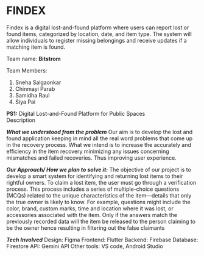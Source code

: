 # FINDEX
Findex is a digital lost-and-found platform where users can report lost or found items, categorized by location, date, and item type. The system will allow individuals to register missing belongings and receive updates if a matching item is found.

Team name: **Bitstrom**

Team Members: 
1. Sneha Salgaonkar
2. Chinmayi Parab
3. Samidha Raul
4. Siya Pai

**PS1:** Digital Lost-and-Found Platform for Public Spaces  
Description 

***What we understood from the problem***
Our aim is to develop the lost and found application keeping in mind all the real word problems that come up in the recovery process.
What we intend is to increase the accurately and efficiency in the item recovery minimizing any issues concerning mismatches and failed recoveries. Thus improving user experience.

***Our Approuch/ How we plan to solve it:***
The objective of our project is to develop a smart system for identifying and returning lost items to their rightful owners.
To claim a lost item, the user must go through a verification process. This process includes a series of multiple-choice questions (MCQs) related to the unique characteristics of the item—details that only the true owner is likely to know. For example, questions might include the color, brand, custom marks, time and location where it was lost, or accessories associated with the item.
Only if the answers match the previously recorded data will the item be released to the person claiming to be the owner hence resulting in filtering out the false claimants

***Tech Involved***
Design: Figma
Frontend: Flutter
Backend: Firebase 
Database: Firestore
API: Gemini API 
Other tools: VS code, Android Studio

